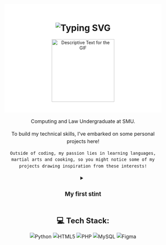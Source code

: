 <div align="center" style="background-color: #ffffff; padding: 20px;">
    <h1>
        <img 
            src="https://readme-typing-svg.herokuapp.com?font=Jetbrains+mono&size=40&duration=3000&color=000000&background=FFFFFF&center=true&vCenter=true&width=600&lines=Hello!..+I'm+Astin;This+is..;..my+Github..;Currently+trying..;..things+out..😆" 
            alt="Typing SVG" 
        />
    </h1>
    <p>
        <img src="https://media.tenor.com/55GQW08LWVsAAAAC/scratch-running.gif" alt="Descriptive Text for the GIF" width="200" />
    </p>
</div>

<!-- Intro and summary text block -->
<div style="text-align: center; max-width: 600px; margin: auto; line-height: 1.5; font-size: 16px;">
  <p align="center">
    Computing and Law Undergraduate at SMU.
  </p>
  <p align="center">
    To build my technical skills, I’ve embarked on some personal projects here!
  
    Outside of coding, my passion lies in learning languages, martial arts and cooking, so you might notice some of my projects drawing inspiration from these interests!
  </p>

  <details>
    <summary align="center">
      <h3>My first stint</h3>
    </summary>
    <p align="center">
      What's with the profile pic?
    </p>
    <p>
     The Scratch cat represents my initial encounters with coding, which started in primary and secondary school when the school occasionally brought in Scratch vendors to spark interest. I didn't find coding particularly interesting then, but eventually found the appeal after entering university, with my first programming language being Python (hence the cat and Python). Signifying a journey full of firsts, I hope to explore novel ideas and projects here.
    </p>
  </details>

## 💻 Tech Stack:

![Python](https://img.shields.io/badge/python-3670A0?style=for-the-badge&logo=python&logoColor=ffdd54) ![HTML5](https://img.shields.io/badge/html5-%23E34F26.svg?style=for-the-badge&logo=html5&logoColor=white) ![PHP](https://img.shields.io/badge/php-%23777BB4.svg?style=for-the-badge&logo=php&logoColor=white) ![MySQL](https://img.shields.io/badge/mysql-4479A1.svg?style=for-the-badge&logo=mysql&logoColor=white) ![Figma](https://img.shields.io/badge/figma-%23F24E1E.svg?style=for-the-badge&logo=figma&logoColor=white)

  </div>
